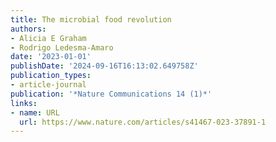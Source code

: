 ```yaml
---
title: The microbial food revolution
authors:
- Alicia E Graham
- Rodrigo Ledesma-Amaro
date: '2023-01-01'
publishDate: '2024-09-16T16:13:02.649758Z'
publication_types:
- article-journal
publication: '*Nature Communications 14 (1)*'
links:
- name: URL
  url: https://www.nature.com/articles/s41467-023-37891-1
---
```

